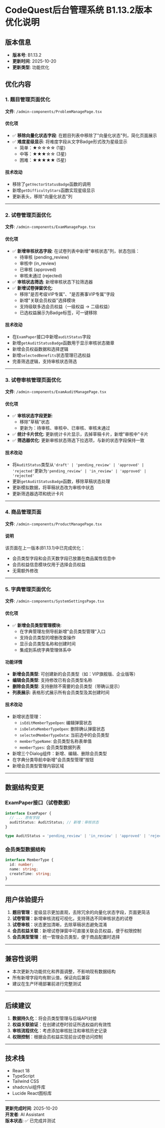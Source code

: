 # CodeQuest后台管理系统 B1.13.2版本优化说明

## 版本信息
- **版本号**: B1.13.2
- **更新时间**: 2025-10-20
- **更新类型**: 功能优化

## 优化内容

### 1. 题目管理页面优化

**文件**: `/admin-components/ProblemManagePage.tsx`

#### 优化项
- ✅ **移除向量化状态字段**: 在题目列表中移除了"向量化状态"列，简化页面展示
- ✅ **难度星级显示**: 将难度字段从文字Badge形式改为星级显示
  - 简单：★☆☆☆☆ (1星)
  - 中等：★★★☆☆ (3星)
  - 困难：★★★★★ (5星)

#### 技术改动
- 移除了`getVectorStatusBadge`函数的调用
- 新增`getDifficultyStars`函数实现星级显示
- 更新表头，移除"向量化状态"列

---

### 2. 试卷管理页面优化

**文件**: `/admin-components/ExamManagePage.tsx`

#### 优化项
- ✅ **新增审核状态字段**: 在试卷列表中新增"审核状态"列，状态包括：
  - 待审核 (pending_review)
  - 审核中 (in_review)
  - 已审核 (approved)
  - 审核未通过 (rejected)
- ✅ **审核状态筛选**: 新增审核状态下拉筛选器
- ✅ **新增试卷弹窗优化**: 
  - 移除"是否考级VIP专属"、"是否赛事VIP专属"字段
  - 新增"关联会员权益"选择模块
  - 支持级联多选会员权益（一级权益 → 二级权益）
  - 已选权益展示为Badge标签，可一键移除

#### 技术改动
- 在`ExamPaper`接口中新增`auditStatus`字段
- 新增`getAuditStatusBadge`函数用于显示审核状态徽章
- 新增会员权益数据和选择逻辑
- 新增`selectedBenefits`状态管理已选权益
- 完善筛选逻辑，支持审核状态筛选

---

### 3. 试卷审核管理页面优化

**文件**: `/admin-components/ExamAuditManagePage.tsx`

#### 优化项
- ✅ **审核状态字段更新**: 
  - 移除"草稿"状态
  - 更新为：待审核、审核中、已审核、审核未通过
- ✅ **统计卡片优化**: 更新统计卡片显示，去掉草稿卡片，新增"审核中"卡片
- ✅ **筛选器优化**: 更新审核状态筛选下拉选项，与新的状态字段保持一致

#### 技术改动
- 将`AuditStatus`类型从`'draft' | 'pending_review' | 'approved' | 'rejected'`更新为`'pending_review' | 'in_review' | 'approved' | 'rejected'`
- 更新`getAuditStatusBadge`函数，移除草稿状态处理
- 更新模拟数据，将草稿状态改为审核中状态
- 更新筛选器选项和统计卡片

---

### 4. 商品管理页面

**文件**: `/admin-components/ProductManagePage.tsx`

#### 说明
该页面在上一版本(B1.13.1)中已完成优化：
- 会员类型字段和会员天数字段已放置在商品属性信息中
- 会员权益信息模块仅用于选择会员权益
- 无需额外修改

---

### 5. 字典管理页面优化

**文件**: `/admin-components/SystemSettingsPage.tsx`

#### 优化项
- ✅ **新增会员类型管理模块**:
  - 在字典管理左侧导航新增"会员类型管理"入口
  - 支持会员类型的增删改查操作
  - 显示会员类型名称和创建时间
  - 集成到系统字典管理体系中

#### 功能详情
- **新增会员类型**: 可创建新的会员类型（如：VIP旗舰版、企业版等）
- **编辑会员类型**: 支持修改已有会员类型名称
- **删除会员类型**: 支持删除不需要的会员类型（带确认提示）
- **列表展示**: 表格形式展示所有会员类型及其创建时间

#### 技术改动
- 新增状态管理：
  - `isEditMemberTypeOpen`: 编辑弹窗状态
  - `isDeleteMemberTypeOpen`: 删除确认弹窗状态
  - `selectedMemberTypeData`: 当前选中的会员类型
  - `memberTypeName`: 会员类型名称表单值
  - `memberTypes`: 会员类型数据列表
- 新增三个Dialog组件：新增、编辑、删除会员类型
- 在字典分类导航中新增"会员类型管理"按钮
- 新增会员类型管理内容区域

---

## 数据结构变更

### ExamPaper接口（试卷数据）
```typescript
interface ExamPaper {
  // ... 原有字段
  auditStatus: AuditStatus; // 新增：审核状态
}

type AuditStatus = 'pending_review' | 'in_review' | 'approved' | 'rejected';
```

### 会员类型数据结构
```typescript
interface MemberType {
  id: number;
  name: string;
  createTime: string;
}
```

---

## 用户体验提升

1. **题目管理**：星级显示更加直观，去除冗余的向量化状态字段，页面更简洁
2. **试卷管理**：新增审核流程可视化，支持筛选不同审核状态的试卷
3. **试卷审核**：状态更加清晰，去除草稿状态避免混淆
4. **会员权益关联**：新增试卷弹窗中可直接关联会员权益，便于权限控制
5. **会员类型管理**：统一管理会员类型，便于商品配置时选择

---

## 兼容性说明

- 本次更新为功能优化和界面调整，不影响现有数据结构
- 所有新增字段均有默认值，保证向后兼容
- 建议在生产环境部署前进行完整测试

---

## 后续建议

1. **数据持久化**：将会员类型管理与后端API对接
2. **权益关联验证**：在创建试卷时验证所选权益的有效性
3. **审核流程优化**：考虑添加审核批注和审核历史记录
4. **权限控制**：根据会员权益实现前台试卷访问控制

---

## 技术栈

- React 18
- TypeScript
- Tailwind CSS
- shadcn/ui组件库
- Lucide React图标库

---

**更新完成时间**: 2025-10-20  
**开发者**: AI Assistant  
**版本状态**: ✅ 已完成并测试
